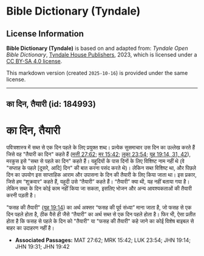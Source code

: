 # Bible Dictionary (Tyndale)

## License Information

**Bible Dictionary (Tyndale)** is based on and adapted from: _Tyndale Open Bible Dictionary_, [Tyndale House Publishers](https://tyndaleopenresources.com/), 2023, which is licensed under a [CC BY-SA 4.0 license](https://creativecommons.org/licenses/by-sa/4.0/legalcode.en).

This markdown version (created `2025-10-16`) is provided under the same license.



--------------------------------

## का दिन, तैयारी (id: 184993)

का दिन, तैयारी
==============

पवित्रशास्त्र में सब्त से एक दिन पहले के लिए प्रयुक्त शब्द। प्रत्येक सुसमाचार उस दिन का उल्लेख करते हैं जिसे वह "तैयारी का दिन" कहते हैं ([मत्ती 27:62](https://ref.ly/Matt27:62); [मर 15:42](https://ref.ly/Mark15:42); [लूका 23:54](https://ref.ly/Luke23:54); [यूह 19:14, 31, 42](https://ref.ly/John19:14,John19:31,John19:42)), मरकुस इसे "सब्त से पहले का दिन" कहते हैं। यहूदियों के पास दिनों के लिए विशिष्ट नाम नहीं थे (वे "सप्ताह के पहले \[दूसरे, आदि] दिन" की बात करना पसंद करते थे)। लेकिन सब्त विशिष्ट था, और पिछले दिन का उपयोग इस साप्ताहिक आराम और उपासना के दिन की तैयारी के लिए किया जाता था। इस प्रकार, जिसे हम “शुक्रवार” कहते हैं, यहूदी उसे “तैयारी” कहते हैं। “तैयारी” क्या थी, यह नहीं बताया गया है। लेकिन सब्त के दिन कोई काम नहीं किया जा सकता, इसलिए भोजन और अन्य आवश्यकताओं की तैयारी करनी पड़ती है।

"फसह की तैयारी" ([यूह 19:14](https://ref.ly/John19:14)) का अर्थ अक्सर “फसह की पूर्व संध्या” माना जाता है, जो फसह से एक दिन पहले होता है, ठीक वैसे ही जैसे “तैयारी” का अर्थ सब्त से एक दिन पहले होता है। फिर भी, ऐसा प्रतीत होता है कि फसह से पहले के दिन को "तैयारी" या "फसह की तैयारी" कहे जाने का कोई विशेष बाइबल से बाहर का उदाहरण नहीं है।

* **Associated Passages:** MAT 27:62; MRK 15:42; LUK 23:54; JHN 19:14; JHN 19:31; JHN 19:42

